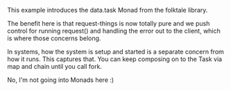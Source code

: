 This example introduces the data.task Monad from the folktale library.

The benefit here is that request-things is now totally pure and we push control for running request() and handling
the error out to the client, which is where those concerns belong.

In systems, how the system is setup and started is a separate concern from how it runs. This captures that. You can
keep composing on to the Task via map and chain until you call fork.

No, I'm not going into Monads here :)
